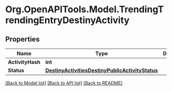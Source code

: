 # Org.OpenAPITools.Model.TrendingTrendingEntryDestinyActivity

## Properties

Name | Type | Description | Notes
------------ | ------------- | ------------- | -------------
**ActivityHash** | **int** |  | [optional] 
**Status** | [**DestinyActivitiesDestinyPublicActivityStatus**](DestinyActivitiesDestinyPublicActivityStatus.md) |  | [optional] 

[[Back to Model list]](../README.md#documentation-for-models) [[Back to API list]](../README.md#documentation-for-api-endpoints) [[Back to README]](../README.md)

